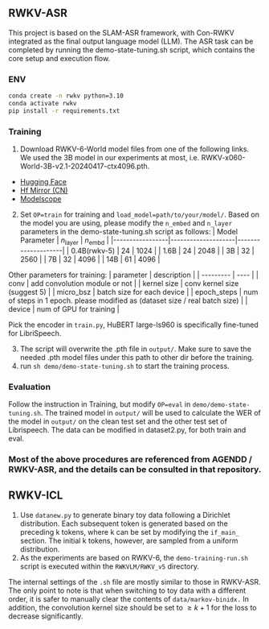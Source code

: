 ## RWKV-ASR

This project is based on the SLAM-ASR framework, with Con-RWKV integrated as the final output language model (LLM). 
The ASR task can be completed by running the demo-state-tuning.sh script, which contains the core setup and execution flow.

### ENV
```bash
conda create -n rwkv python=3.10
conda activate rwkv
pip install -r requirements.txt
```

### Training
1. Download RWKV-6-World model files from one of the following links. We used the 3B model in our experiments at most, i.e. RWKV-x060-World-3B-v2.1-20240417-ctx4096.pth.

- [Hugging Face](https://huggingface.co/BlinkDL/rwkv-6-world/tree/main) 
- [Hf Mirror (CN)](https://hf-mirror.com/BlinkDL/rwkv-6-world/tree/main) 
- [Modelscope](https://modelscope.cn/models/Blink_DL/rwkv-6-world/files)

2. Set ```OP=train``` for training and ```load_model=path/to/your/model/```. Based on the model you are using, please modify the ```n_embed``` and ```n_layer``` parameters in the demo-state-tuning.sh script as follows:
   | Model Parameter | $n_{\text{layer}}$ | $n_{\text{embd}}$ |
|-----------------|--------------------|--------------------|
| 0.4B(rwkv-5)            | 24                 | 1024               |
| 1.6B            | 24                 | 2048               |
| 3B              | 32                 | 2560               |
| 7B              | 32                 | 4096               |
| 14B             | 61                 | 4096               |

Other parameters for training:
|   parameter       | description  |
| --------- | ---- |
| conv | add convolution module or not | 
| kernel size | conv kernel size (suggest 5) | 
| micro_bsz | batch size for each device | 
| epoch_steps | num of steps in 1 epoch. please modified as (dataset size / real batch size) | 
| device | num of GPU for training |  

Pick the encoder in ```train.py```, HuBERT large-ls960 is specifically fine-tuned for LibriSpeech.

3. The script will overwrite the .pth file in ```output/```. Make sure to save the needed .pth model files under this path to other dir before the training.
4. run ```sh demo/demo-state-tuning.sh``` to start the training process.

### Evaluation

Follow the instruction in Training, but modify ```OP=eval``` in ```demo/demo-state-tuning.sh```. 
The trained model in ```output/``` will be used to calculate the WER of the model in ```output/``` on the clean test set and the other test set of Librispeech.
The data can be modified in dataset2.py, for both train and eval.

### Most of the above procedures are referenced from AGENDD / RWKV-ASR, and the details can be consulted in that repository.

## RWKV-ICL
1. Use ```datanew.py``` to generate binary toy data following a Dirichlet distribution. Each subsequent token is generated based on the preceding k tokens, where k can be set by modifying the ```if_main_``` section.
The initial k tokens, however, are sampled from a uniform distribution.
2. As the experiments are based on RWKV-6, the ```demo-training-run.sh``` script is executed within the ```RWKVLM/RWKV_v5``` directory.

The internal settings of the ```.sh``` file are mostly similar to those in RWKV-ASR. The only point to note is that when switching to toy data with a different order, it is safer to manually clear the contents of ```data/markov-binidx.``` 
In addition, the convolution kernel size should be set to $\geq k+1$ for the loss to decrease significantly.
